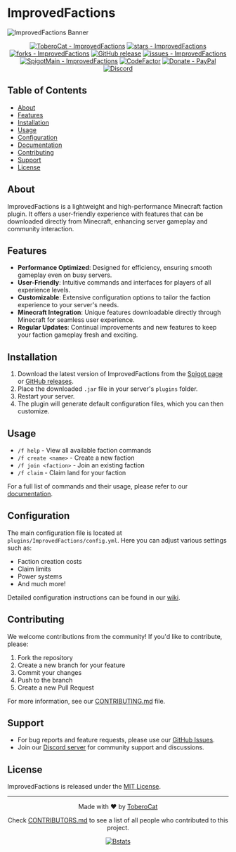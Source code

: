 # ImprovedFactions

![ImprovedFactions Banner](https://github.com/ToberoCat/ImprovedFactions_new/blob/main/branding/banners/spigot-banner.png?raw=true)

<div align="center">

[![ToberoCat - ImprovedFactions](https://img.shields.io/static/v1?label=ToberoCat&message=ImprovedFactions&color=%23FEDD58&logo=github)](https://github.com/ToberoCat/ImprovedFactions_new "Go to GitHub repo")
[![stars - ImprovedFactions](https://img.shields.io/github/stars/ToberoCat/ImprovedFactions_new?style=social)](https://github.com/ToberoCat/ImprovedFactions_new)
[![forks - ImprovedFactions](https://img.shields.io/github/forks/ToberoCat/ImprovedFactions_new?style=social)](https://github.com/ToberoCat/ImprovedFactions_new)
[![GitHub release](https://img.shields.io/github/release/ToberoCat/ImprovedFactions_new?include_prereleases=&sort=semver&color=%23FEDD58)](https://github.com/ToberoCat/ImprovedFactions_new/releases/)
[![issues - ImprovedFactions](https://img.shields.io/github/issues/ToberoCat/ImprovedFactions_new)](https://github.com/ToberoCat/ImprovedFactions_new/issues)
[![SpigotMain - ImprovedFactions](https://img.shields.io/badge/Spigot-ImprovedFactions-orange)](https://www.spigotmc.org/resources/improved-factions.95617 "Spigot ImprovedFactions page")
[![CodeFactor](https://www.codefactor.io/repository/github/toberocat/improvedfactions/badge)](https://www.codefactor.io/repository/github/toberocat/improvedfactions)
[![Donate - PayPal](https://img.shields.io/badge/Donate-PayPal-green.svg?logo=paypal&style=flat-square)](https://www.paypal.com/donate/?hosted_button_id=BGB6QWR886Q6Y)
[![Discord](https://img.shields.io/discord/819932760550014986.svg?logo=discord&colorB=7289DA&style=flat-square)](https://discord.gg/VmSbFNZejz)

</div>

## Table of Contents
- [About](#about)
- [Features](#features)
- [Installation](#installation)
- [Usage](#usage)
- [Configuration](#configuration)
- [Documentation](https://github.com/ToberoCat/ImprovedFactions_new/wiki)
- [Contributing](#contributing)
- [Support](#support)
- [License](#license)

## About

ImprovedFactions is a lightweight and high-performance Minecraft faction plugin. It offers a user-friendly experience with features that can be downloaded directly from Minecraft, enhancing server gameplay and community interaction.

## Features

- **Performance Optimized**: Designed for efficiency, ensuring smooth gameplay even on busy servers.
- **User-Friendly**: Intuitive commands and interfaces for players of all experience levels.
- **Customizable**: Extensive configuration options to tailor the faction experience to your server's needs.
- **Minecraft Integration**: Unique features downloadable directly through Minecraft for seamless user experience.
- **Regular Updates**: Continual improvements and new features to keep your faction gameplay fresh and exciting.

## Installation

1. Download the latest version of ImprovedFactions from the [Spigot page](https://www.spigotmc.org/resources/improved-factions.95617) or [GitHub releases](https://github.com/ToberoCat/ImprovedFactions_new/releases/).
2. Place the downloaded `.jar` file in your server's `plugins` folder.
3. Restart your server.
4. The plugin will generate default configuration files, which you can then customize.

## Usage

- `/f help` - View all available faction commands
- `/f create <name>` - Create a new faction
- `/f join <faction>` - Join an existing faction
- `/f claim` - Claim land for your faction

For a full list of commands and their usage, please refer to our [documentation](#documentation).

## Configuration

The main configuration file is located at `plugins/ImprovedFactions/config.yml`. Here you can adjust various settings such as:

- Faction creation costs
- Claim limits
- Power systems
- And much more!

Detailed configuration instructions can be found in our [wiki](https://github.com/ToberoCat/ImprovedFactions_new/wiki).

## Contributing

We welcome contributions from the community! If you'd like to contribute, please:

1. Fork the repository
2. Create a new branch for your feature
3. Commit your changes
4. Push to the branch
5. Create a new Pull Request

For more information, see our [CONTRIBUTING.md](CONTRIBUTING.md) file.

## Support

- For bug reports and feature requests, please use our [GitHub Issues](https://github.com/ToberoCat/ImprovedFactions_new/issues).
- Join our [Discord server](https://discord.gg/VmSbFNZejz) for community support and discussions.

## License

ImprovedFactions is released under the [MIT License](LICENSE).

---

<div align="center">

Made with ❤️ by [ToberoCat](https://github.com/ToberoCat)

Check [CONTRIBUTORS.md](CONTRIBUTORS.md) to see a list of all people who contributed to this project.

[![Bstats](https://img.shields.io/badge/View-Bstats-blue?style=for-the-badge)](https://bstats.org/plugin/bukkit/ImprovedFactions/14810)

</div>
